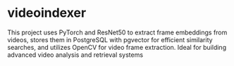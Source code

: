 # videoindexer
This project uses PyTorch and ResNet50 to extract frame embeddings from videos, stores them in PostgreSQL with pgvector for efficient similarity searches, and utilizes OpenCV for video frame extraction. Ideal for building advanced video analysis and retrieval systems
